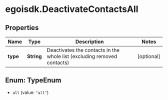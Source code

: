 # egoisdk.DeactivateContactsAll

## Properties

Name | Type | Description | Notes
------------ | ------------- | ------------- | -------------
**type** | **String** | Deactivates the contacts in the whole list (excluding removed contacts) | [optional] 



## Enum: TypeEnum


* `all` (value: `"all"`)




